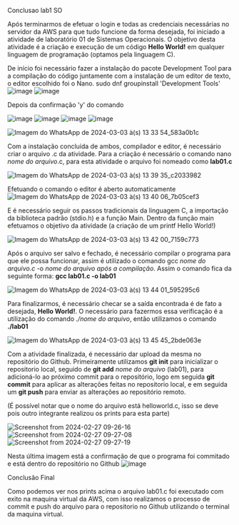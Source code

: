 Conclusao lab1 SO

Após terminarmos de efetuar o login e todas as credenciais necessárias no servidor da AWS para que tudo funcione da forma desejada, foi iniciado a atividade de laboratório 01 de Sistemas Operacionais.
O objetivo desta atividade é a criação e execução de um código **Hello World!** em qualquer linguagem de programação (optamos pela linguagem C).

De início foi necessário fazer a instalação do pacote Development Tool para a compilação do código juntamente com a instalação de um editor de texto, o editor escolhido foi o Nano.
sudo dnf groupinstall 'Development Tools'
![image](https://github.com/OtavioBruzadin/LabsSistemasOperacionais/assets/146960599/9bcdf6c7-86d0-459a-9d5d-c3b7e420bf4a)
![image](https://github.com/OtavioBruzadin/LabsSistemasOperacionais/assets/146960599/21a4ae2e-7cfe-4c22-a803-e81b134f32eb)

Depois da confirmação 'y' do comando

![image](https://github.com/OtavioBruzadin/LabsSistemasOperacionais/assets/146960599/0059bdc2-791a-4b4a-8f03-71836b558875)
![image](https://github.com/OtavioBruzadin/LabsSistemasOperacionais/assets/146960599/bc0de720-5c93-4f51-9137-130a37ea8434)
![image](https://github.com/OtavioBruzadin/LabsSistemasOperacionais/assets/146960599/bb46ecf5-ca4d-45eb-8308-dd4fa280382f)
![image](https://github.com/OtavioBruzadin/LabsSistemasOperacionais/assets/146960599/6b204084-aa27-4c14-8759-9c8af521065c)







![Imagem do WhatsApp de 2024-03-03 à(s) 13 33 54_583a0b1c](https://github.com/OtavioBruzadin/LabsSistemasOperacionais/assets/89026599/7945f87c-7d15-4c3d-8b01-e930fbd51845)

Com a instalação concluída de ambos, compilador e editor, é necessário criar o arquivo .c da atividade. Para a criação é necessário o comando nano *nome do arquivo*.c, para esta atividade o arquivo foi nomeado como **lab01.c**

![Imagem do WhatsApp de 2024-03-03 à(s) 13 39 35_c2033982](https://github.com/OtavioBruzadin/LabsSistemasOperacionais/assets/89026599/16511ae9-d9cd-4eb2-9a79-6d5c573fb322)

Efetuando o comando o editor é aberto automaticamente
![Imagem do WhatsApp de 2024-03-03 à(s) 13 40 06_7b05cef3](https://github.com/OtavioBruzadin/LabsSistemasOperacionais/assets/89026599/72392e17-3f37-469e-a207-8791285589b2)

E é necessário seguir os passos tradicionais da linguagem C, a importação da biblioteca padrão (stdio.h) e a função Main. Dentro da função main efetuamos o objetivo da atividade (a criação de um printf Hello World!)

![Imagem do WhatsApp de 2024-03-03 à(s) 13 42 00_7159c773](https://github.com/OtavioBruzadin/LabsSistemasOperacionais/assets/89026599/d074f80f-c10a-41f0-a9ae-15b84e0434b1)

Após o arquivo ser salvo e fechado, é necessário compilar o programa para que ele possa funcionar, assim é utilizado o comando gcc *nome do arquivo.c* -o *nome do arquivo após a compilação*. Assim o comando fica da seguinte forma: **gcc lab01.c -o lab01**

![Imagem do WhatsApp de 2024-03-03 à(s) 13 44 01_595295c6](https://github.com/OtavioBruzadin/LabsSistemasOperacionais/assets/89026599/1cb8fc3d-5f9a-4339-be03-dfa59053eaf5)

Para finalizarmos, é necessário checar se a saída encontrada é de fato a desejada, **Hello World!**. O necessário para fazermos essa verificação é a utilização do comando *./nome do arquivo*, então utilizamos o comando **./lab01**

![Imagem do WhatsApp de 2024-03-03 à(s) 13 45 45_2bde063e](https://github.com/OtavioBruzadin/LabsSistemasOperacionais/assets/89026599/9768b3ac-ca6c-4622-aecc-be48649cf4f8)

Com a atividade finalizada, é necessário dar upload da mesma no repositório do Github. Primeiramente utilizamos **git init** para inicializar o repositorio local, seguido de **git add** *nome do arquivo* (lab01), para adicioná-lo ao próximo commit para o repositório, logo em seguida **git commit** para aplicar as alterações feitas no repositorio local, e em seguida um **git push** para enviar as alterações ao repositório remoto.

(É possível notar que o nome do arquivo está helloworld.c, isso se deve pois outro integrante realizou os prints para esta parte)

![Screenshot from 2024-02-27 09-26-16](https://github.com/OtavioBruzadin/LabsSistemasOperacionais/assets/31077442/79248ed4-1093-4405-b403-b4d5b7df768d)
![Screenshot from 2024-02-27 09-27-08](https://github.com/OtavioBruzadin/LabsSistemasOperacionais/assets/31077442/f7150e16-1119-4ba5-bf79-10da0c001d09)
![Screenshot from 2024-02-27 09-27-19](https://github.com/OtavioBruzadin/LabsSistemasOperacionais/assets/31077442/b34a0a6e-912a-45be-ad3b-58b1542edc7d)

Nesta última imagem está a confirmação de que o programa foi commitado e está dentro do repositório no Github
![image](https://github.com/OtavioBruzadin/LabsSistemasOperacionais/assets/31077442/11ac5ac4-fcbd-403a-ac1c-5595404bc395)

Conclusão Final

Como podemos ver nos prints acima o arquivo lab01.c foi executado com exito na maquina virtual da AWS, com isso realizamos o processo de commit e push do arquivo para o repositorio no Github utilizando o terminal da maquina virtual. 
